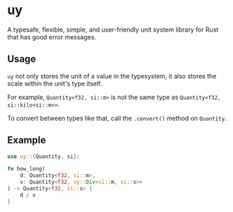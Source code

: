 # uy

A typesafe, flexible, simple, and user-friendly unit system library for Rust that has good error messages.

## Usage

`uy` not only stores the unit of a value in the typesystem, it also stores the scale within the unit's type itself.

For example, `Quantity<f32, si::m>` is not the same type as `Quantity<f32, si::kilo<si::m>>`.

To convert between types like that, call the `.convert()` method on `Quantity`.

## Example

```rust
use uy::{Quantity, si};

fn how_long(
    d: Quantity<f32, si::m>,
    v: Quantity<f32, uy::Div<si::m, si::s>>
) -> Quantity<f32, si::s> {
    d / v
}
```
